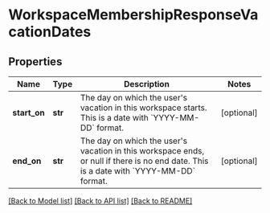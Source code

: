 # WorkspaceMembershipResponseVacationDates

## Properties
Name | Type | Description | Notes
------------ | ------------- | ------------- | -------------
**start_on** | **str** | The day on which the user&#x27;s vacation in this workspace starts. This is a date with &#x60;YYYY-MM-DD&#x60; format. | [optional] 
**end_on** | **str** | The day on which the user&#x27;s vacation in this workspace ends, or null if there is no end date. This is a date with &#x60;YYYY-MM-DD&#x60; format. | [optional] 

[[Back to Model list]](../README.md#documentation-for-models) [[Back to API list]](../README.md#documentation-for-api-endpoints) [[Back to README]](../README.md)

